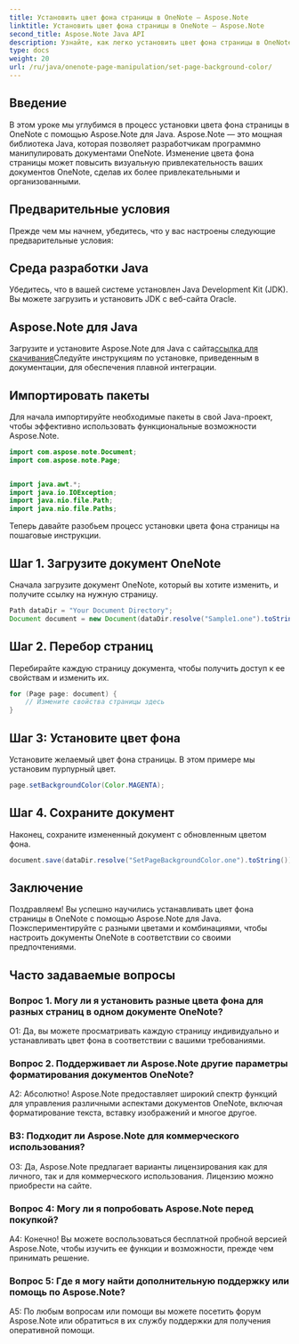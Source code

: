 ```yaml
---
title: Установить цвет фона страницы в OneNote — Aspose.Note
linktitle: Установить цвет фона страницы в OneNote — Aspose.Note
second_title: Aspose.Note Java API
description: Узнайте, как легко установить цвет фона страницы в OneNote с помощью Aspose.Note для Java. Повысьте визуальную привлекательность ваших документов с помощью этого простого руководства.
type: docs
weight: 20
url: /ru/java/onenote-page-manipulation/set-page-background-color/
---
```

## Введение

В этом уроке мы углубимся в процесс установки цвета фона страницы в OneNote с помощью Aspose.Note для Java. Aspose.Note — это мощная библиотека Java, которая позволяет разработчикам программно манипулировать документами OneNote. Изменение цвета фона страницы может повысить визуальную привлекательность ваших документов OneNote, сделав их более привлекательными и организованными.

## Предварительные условия

Прежде чем мы начнем, убедитесь, что у вас настроены следующие предварительные условия:

## Среда разработки Java

Убедитесь, что в вашей системе установлен Java Development Kit (JDK). Вы можете загрузить и установить JDK с веб-сайта Oracle.

## Aspose.Note для Java

 Загрузите и установите Aspose.Note для Java с сайта[ссылка для скачивания](https://releases.aspose.com/note/java/)Следуйте инструкциям по установке, приведенным в документации, для обеспечения плавной интеграции.

## Импортировать пакеты

Для начала импортируйте необходимые пакеты в свой Java-проект, чтобы эффективно использовать функциональные возможности Aspose.Note.

```java
import com.aspose.note.Document;
import com.aspose.note.Page;


import java.awt.*;
import java.io.IOException;
import java.nio.file.Path;
import java.nio.file.Paths;
```

Теперь давайте разобьем процесс установки цвета фона страницы на пошаговые инструкции.

## Шаг 1. Загрузите документ OneNote

Сначала загрузите документ OneNote, который вы хотите изменить, и получите ссылку на нужную страницу.

```java
Path dataDir = "Your Document Directory";
Document document = new Document(dataDir.resolve("Sample1.one").toString());
```

## Шаг 2. Перебор страниц

Перебирайте каждую страницу документа, чтобы получить доступ к ее свойствам и изменить их.

```java
for (Page page: document) {
    // Измените свойства страницы здесь
}
```

## Шаг 3: Установите цвет фона

Установите желаемый цвет фона страницы. В этом примере мы установим пурпурный цвет.

```java
page.setBackgroundColor(Color.MAGENTA);
```

## Шаг 4. Сохраните документ

Наконец, сохраните измененный документ с обновленным цветом фона.

```java
document.save(dataDir.resolve("SetPageBackgroundColor.one").toString());
```

## Заключение

Поздравляем! Вы успешно научились устанавливать цвет фона страницы в OneNote с помощью Aspose.Note для Java. Поэкспериментируйте с разными цветами и комбинациями, чтобы настроить документы OneNote в соответствии со своими предпочтениями.

## Часто задаваемые вопросы

### Вопрос 1. Могу ли я установить разные цвета фона для разных страниц в одном документе OneNote?

О1: Да, вы можете просматривать каждую страницу индивидуально и устанавливать цвет фона в соответствии с вашими требованиями.

### Вопрос 2. Поддерживает ли Aspose.Note другие параметры форматирования документов OneNote?

А2: Абсолютно! Aspose.Note предоставляет широкий спектр функций для управления различными аспектами документов OneNote, включая форматирование текста, вставку изображений и многое другое.

### В3: Подходит ли Aspose.Note для коммерческого использования?

О3: Да, Aspose.Note предлагает варианты лицензирования как для личного, так и для коммерческого использования. Лицензию можно приобрести на сайте.

### Вопрос 4: Могу ли я попробовать Aspose.Note перед покупкой?

А4: Конечно! Вы можете воспользоваться бесплатной пробной версией Aspose.Note, чтобы изучить ее функции и возможности, прежде чем принимать решение.

### Вопрос 5: Где я могу найти дополнительную поддержку или помощь по Aspose.Note?

A5: По любым вопросам или помощи вы можете посетить форум Aspose.Note или обратиться в их службу поддержки для получения оперативной помощи.